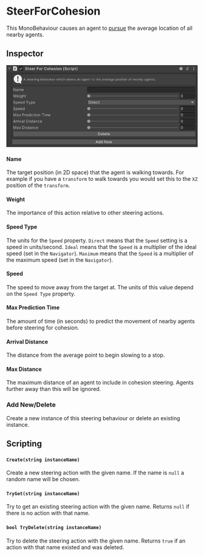 # SteerForCohesion

This MonoBehaviour causes an agent to [pursue](../SteerForPursue.md) the average location of all nearby agents.

## Inspector

![EntityIdentity Inspector](../../../../images/SteerForCohesionInspector.png)

#### Name

The target position (in 2D space) that the agent is walking towards. For example if you have a `transform` to walk towards you would set this to the `XZ` position of the `transform`.

#### Weight

The importance of this action relative to other steering actions.

#### Speed Type

The units for the `Speed` property. `Direct` means that the `Speed` setting is a speed in units/second. `Ideal` means that the `Speed` is a multiplier of the ideal speed (set in the `Navigator`). `Maximum` means that the `Speed` is a multiplier of the maximum speed (set in the `Navigator`).

#### Speed

The speed to move away from the target at. The units of this value depend on the `Speed Type` property.

#### Max Prediction Time

The amount of time (in seconds) to predict the movement of nearby agents before steering for cohesion.

#### Arrival Distance

The distance from the average point to begin slowing to a stop.

#### Max Distance

The maximum distance of an agent to include in cohesion steering. Agents further away than this will be ignored.

### Add New/Delete

Create a new instance of this steering behaviour or delete an existing instance.

## Scripting

#### `Create(string instanceName)`

Create a new steering action with the given name. If the name is `null` a random name will be chosen.

#### `TryGet(string instanceName)`

Try to get an existing steering action with the given name. Returns `null` if there is no action with that name.

#### `bool TryDelete(string instanceName)`

Try to delete the steering action with the given name. Returns `true` if an action with that name existed and was deleted.
